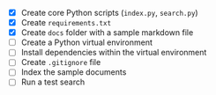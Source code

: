 - [x] Create core Python scripts (`index.py`, `search.py`)
- [x] Create `requirements.txt`
- [x] Create `docs` folder with a sample markdown file
- [ ] Create a Python virtual environment
- [ ] Install dependencies within the virtual environment
- [ ] Create `.gitignore` file
- [ ] Index the sample documents
- [ ] Run a test search
